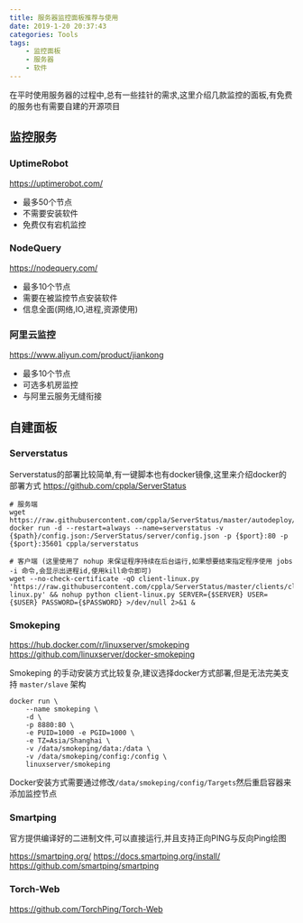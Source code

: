 ```yaml
---
title: 服务器监控面板推荐与使用
date: 2019-1-20 20:37:43
categories: Tools
tags:
    - 监控面板
    - 服务器
    - 软件
---
```


在平时使用服务器的过程中,总有一些挂针的需求,这里介绍几款监控的面板,有免费的服务也有需要自建的开源项目

<!--more-->

## 监控服务

### UptimeRobot

https://uptimerobot.com/

- 最多50个节点
- 不需要安装软件
- 免费仅有宕机监控

### NodeQuery

https://nodequery.com/

- 最多10个节点
- 需要在被监控节点安装软件
- 信息全面(网络,IO,进程,资源使用)

### 阿里云监控

https://www.aliyun.com/product/jiankong

- 最多10个节点
- 可选多机房监控
- 与阿里云服务无缝衔接

## 自建面板

### Serverstatus

Serverstatus的部署比较简单,有一键脚本也有docker镜像,这里来介绍docker的部署方式
https://github.com/cppla/ServerStatus

```
# 服务端
wget https://raw.githubusercontent.com/cppla/ServerStatus/master/autodeploy/config.json
docker run -d --restart=always --name=serverstatus -v {$path}/config.json:/ServerStatus/server/config.json -p {$port}:80 -p {$port}:35601 cppla/serverstatus
```

```
# 客户端 (这里使用了 nohup 来保证程序持续在后台运行,如果想要结束指定程序使用 jobs -i 命令,会显示出进程id,使用kill命令即可)
wget --no-check-certificate -qO client-linux.py 'https://raw.githubusercontent.com/cppla/ServerStatus/master/clients/client-linux.py' && nohup python client-linux.py SERVER={$SERVER} USER={$USER} PASSWORD={$PASSWORD} >/dev/null 2>&1 &

```

### Smokeping

https://hub.docker.com/r/linuxserver/smokeping
https://github.com/linuxserver/docker-smokeping

Smokeping 的手动安装方式比较复杂,建议选择docker方式部署,但是无法完美支持 ``master/slave`` 架构

```
docker run \
    --name smokeping \
    -d \
    -p 8880:80 \
    -e PUID=1000 -e PGID=1000 \
    -e TZ=Asia/Shanghai \
    -v /data/smokeping/data:/data \
    -v /data/smokeping/config:/config \
    linuxserver/smokeping
```
Docker安装方式需要通过修改``/data/smokeping/config/Targets``然后重启容器来添加监控节点
### Smartping

官方提供编译好的二进制文件,可以直接运行,并且支持正向PING与反向Ping绘图

https://smartping.org/
https://docs.smartping.org/install/
https://github.com/smartping/smartping

### Torch-Web

https://github.com/TorchPing/Torch-Web